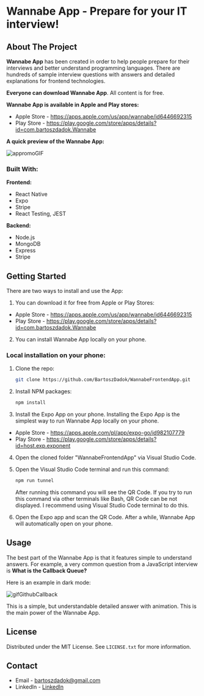 # Wannabe App - Prepare for your IT interview!

## About The Project

**Wannabe App** has been created in order to help people prepare for their interviews and better understand programming languages. There are hundreds of sample interview questions with answers and detailed explanations for frontend technologies.

**Everyone can download Wannabe App**.
All content is for free.

**Wannabe App is available in Apple and Play stores:**

- Apple Store - https://apps.apple.com/us/app/wannabe/id6446692315
- Play Store - https://play.google.com/store/apps/details?id=com.bartoszdadok.Wannabe

**A quick preview of the Wannabe App:**

![appromoGIF](https://github.com/BartoszDadok/WannabeFrontendApp/assets/101389945/4ad6041d-786f-428c-883e-a9c32df7175a)

### Built With:

**Frontend:**

- React Native
- Expo
- Stripe
- React Testing, JEST

**Backend:**

- Node.js
- MongoDB
- Express
- Stripe

## Getting Started

There are two ways to install and use the App:

1. You can download it for free from Apple or Play Stores:

- Apple Store - https://apps.apple.com/us/app/wannabe/id6446692315
- Play Store - https://play.google.com/store/apps/details?id=com.bartoszdadok.Wannabe

2. You can install Wannabe App locally on your phone.

### Local installation on your phone:

1. Clone the repo:

   ```sh
   git clone https://github.com/BartoszDadok/WannabeFrontendApp.git
   ```

2. Install NPM packages:

   ```sh
   npm install
   ```

3. Install the Expo App on your phone.
   Installing the Expo App is the simplest way to run Wannabe App locally on your phone.

- Apple Store - https://apps.apple.com/pl/app/expo-go/id982107779
- Play Store - https://play.google.com/store/apps/details?id=host.exp.exponent

4. Open the cloned folder "WannabeFrontendApp" via Visual Studio Code.

5. Open the Visual Studio Code terminal and run this command:

   ```sh
   npm run tunnel
   ```

   After running this command you will see the QR Code. If you try to run this command via other terminals like Bash, QR Code can be not displayed. I recommend using Visual Studio Code terminal to do this.

6. Open the Expo app and scan the QR Code. After a while, Wannabe App will automatically open on your phone.

## Usage

The best part of the Wannabe App is that it features simple to understand answers.
For example, a very common question from a JavaScript interview is **What is the Callback Queue?**

Here is an example in dark mode:

![gifGithubCallback](https://github.com/BartoszDadok/WannabeFrontendApp/assets/101389945/d7024a9c-1fe2-4e01-b75b-6edd047a61d7)

This is a simple, but understandable detailed answer with animation. This is the main power of the Wannabe App.

## License

Distributed under the MIT License. See `LICENSE.txt` for more information.

## Contact

- Email - bartoszdadok@gmail.com
- LinkedIn - [LinkedIn](https://www.linkedin.com/in/bartoszdadok/)
